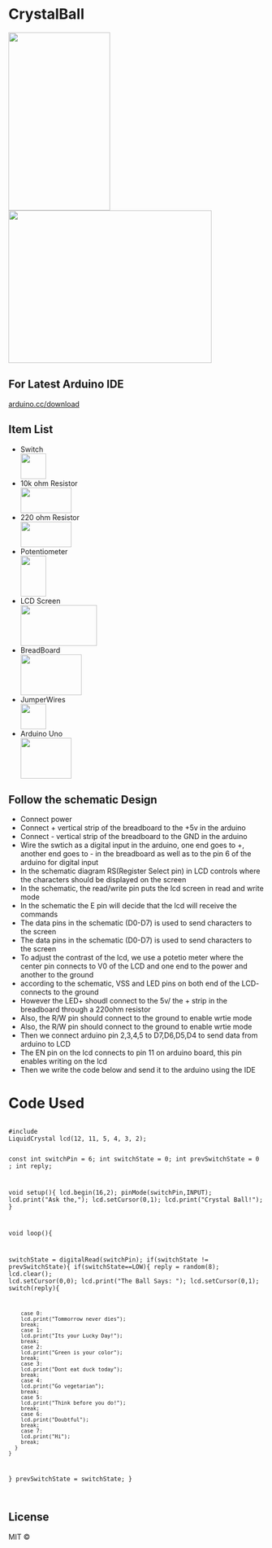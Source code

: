 # CrystalBall

<img src="https://image.ibb.co/iZsdFa/setup.jpg" height="350" width="200">
<img src="https://image.ibb.co/g6Z8Fa/schematic.jpg" height="300" width="400">

<p align="center">
  <h2> For Latest Arduino IDE </h2> <a href="arduino.cc/download">arduino.cc/download</a>  
</p>

<p align="center">
  <h2> Item List </h2> 
  <ul>
    <li>Switch</li> <img src="https://image.ibb.co/g7ZKMF/switch.png" height="50" width="50">
    <li>10k ohm Resistor</li> <img src="https://image.ibb.co/ieTDgF/resistor.png" height="50" width="100">
    <li>220 ohm Resistor</li> <img src="https://image.ibb.co/nDhjov/Screen_Shot_2017_02_06_at_11_16_08_AM.png" height="50" width="100">
    <li>Potentiometer</li><img src="https://image.ibb.co/cpPava/potentiometer.png" height="80" width="50">
    <li>LCD Screen</li><img src="https://image.ibb.co/c5u8Fa/lcd.png" height="80" width="150">
    <li>BreadBoard</li><img src="https://image.ibb.co/h2NpMF/breadboard.png" height="80" width="120">
    <li>JumperWires</li><img src="https://image.ibb.co/b3okva/jumper.png" height="50" width="50">
    <li>Arduino Uno</li><img src="https://image.ibb.co/etKEov/arduino.png" height="80" width="100">
  </ul>
</p>

<p align="center">
  <h2> Follow the schematic Design </h2>
  <ul>
     <li>Connect power</li>
     <li>Connect + vertical strip of the breadboard to the +5v in the arduino</li>
     <li>Connect - vertical strip of the breadboard to the GND in the arduino</li>
     <li>Wire the swtich as a digital input in the arduino, one end goes to +, another end goes to - in the breadboard as        well as to the pin 6 of the arduino for digital input</li>
     <li>In the schematic diagram RS(Register Select pin) in LCD controls where the characters should be displayed on the screen</li>
     <li> In the schematic, the read/write pin puts the lcd screen in read and write mode</li>
     <li>In the schematic the E pin will decide that the lcd will receive the commands </li>
     <li>The data pins in the schematic (D0-D7) is used to send characters to the screen </li>
     <li>The data pins in the schematic (D0-D7) is used to send characters to the screen </li>
      <li>To adjust the contrast of the lcd, we use a potetio meter where the center pin connects to V0 of the LCD and one end to the power and another to the ground </li>
      <li>according to the schematic, VSS and LED pins on both end of the LCD- connects to the ground</li>
      <li>However the LED+ shoudl connect to the 5v/ the + strip in the breadboard through a 220ohm resistor</li>
      <li>Also, the R/W pin should connect to the ground to enable wrtie mode</li>
      <li>Also, the R/W pin should connect to the ground to enable wrtie mode</li>
      <li>Then we connect arduino pin 2,3,4,5 to D7,D6,D5,D4 to send data from arduino to LCD</li>
      <li>The EN pin on the lcd connects to pin 11 on arduino board, this pin enables writing on the lcd</li>
      <li>Then we write the code below and send it to the arduino using the IDE</li>
  </ul>
</p>

<h1>Code Used</h1>
<code>
#include <LiquidCrystal.h>
LiquidCrystal lcd(12, 11, 5, 4, 3, 2);

const int switchPin = 6;
      int switchState = 0;
      int prevSwitchState = 0 ;
      int reply;
      
void setup(){
     lcd.begin(16,2);
     pinMode(switchPin,INPUT);
     lcd.print("Ask the,");
     lcd.setCursor(0,1);
     lcd.print("Crystal Ball!");
}

void loop(){

  switchState = digitalRead(switchPin);
  if(switchState != prevSwitchState){
    if(switchState==LOW){
      reply = random(8);
      lcd.clear();
      lcd.setCursor(0,0);
      lcd.print("The Ball Says: ");
      lcd.setCursor(0,1);
      switch(reply){
      
        case 0:
        lcd.print("Tommorrow never dies");
        break;
        case 1:
        lcd.print("Its your Lucky Day!");
        break;
        case 2:
        lcd.print("Green is your color");
        break;
        case 3:
        lcd.print("Dont eat duck today");
        break;
        case 4:
        lcd.print("Go vegetarian");
        break;
        case 5:
        lcd.print("Think before you do!");
        break;
        case 6:
        lcd.print("Doubtful");
        break;
        case 7:
        lcd.print("Hi");
        break; 
      }
    }
  }
  prevSwitchState = switchState;
}

</code>

## License

MIT © 
